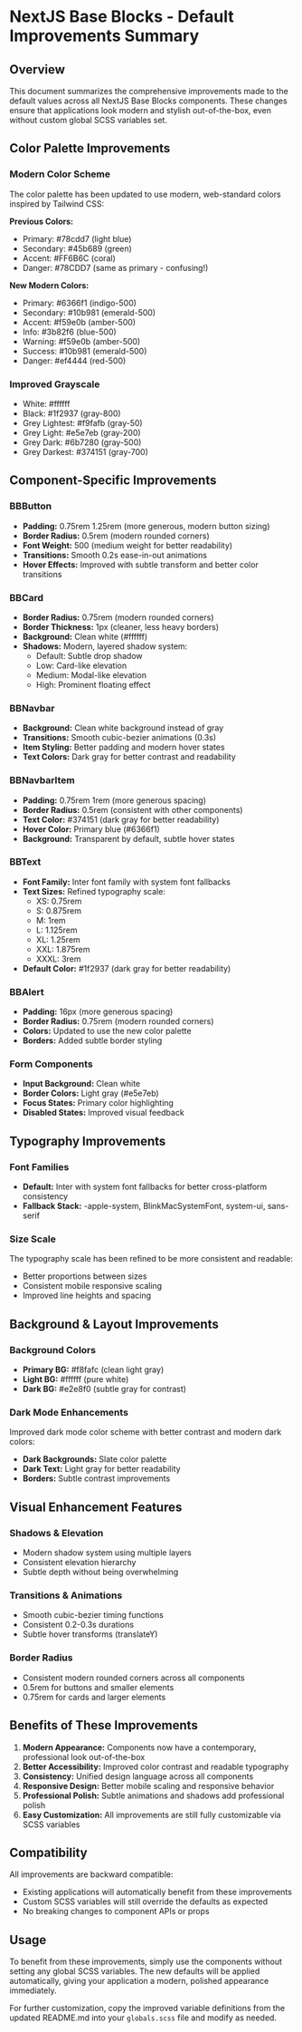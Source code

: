 # NextJS Base Blocks - Default Improvements Summary

## Overview

This document summarizes the comprehensive improvements made to the default values across all NextJS Base Blocks components. These changes ensure that applications look modern and stylish out-of-the-box, even without custom global SCSS variables set.

## Color Palette Improvements

### Modern Color Scheme
The color palette has been updated to use modern, web-standard colors inspired by Tailwind CSS:

**Previous Colors:**
- Primary: #78cdd7 (light blue)
- Secondary: #45b689 (green)
- Accent: #FF6B6C (coral)
- Danger: #78CDD7 (same as primary - confusing!)

**New Modern Colors:**
- Primary: #6366f1 (indigo-500)
- Secondary: #10b981 (emerald-500)
- Accent: #f59e0b (amber-500)
- Info: #3b82f6 (blue-500)
- Warning: #f59e0b (amber-500)
- Success: #10b981 (emerald-500)
- Danger: #ef4444 (red-500)

### Improved Grayscale
- White: #ffffff
- Black: #1f2937 (gray-800)
- Grey Lightest: #f9fafb (gray-50)
- Grey Light: #e5e7eb (gray-200)
- Grey Dark: #6b7280 (gray-500)
- Grey Darkest: #374151 (gray-700)

## Component-Specific Improvements

### BBButton
- **Padding:** 0.75rem 1.25rem (more generous, modern button sizing)
- **Border Radius:** 0.5rem (modern rounded corners)
- **Font Weight:** 500 (medium weight for better readability)
- **Transitions:** Smooth 0.2s ease-in-out animations
- **Hover Effects:** Improved with subtle transform and better color transitions

### BBCard
- **Border Radius:** 0.75rem (modern rounded corners)
- **Border Thickness:** 1px (cleaner, less heavy borders)
- **Background:** Clean white (#ffffff)
- **Shadows:** Modern, layered shadow system:
  - Default: Subtle drop shadow
  - Low: Card-like elevation
  - Medium: Modal-like elevation  
  - High: Prominent floating effect

### BBNavbar
- **Background:** Clean white background instead of gray
- **Transitions:** Smooth cubic-bezier animations (0.3s)
- **Item Styling:** Better padding and modern hover states
- **Text Colors:** Dark gray for better contrast and readability

### BBNavbarItem
- **Padding:** 0.75rem 1rem (more generous spacing)
- **Border Radius:** 0.5rem (consistent with other components)
- **Text Color:** #374151 (dark gray for better readability)
- **Hover Color:** Primary blue (#6366f1)
- **Background:** Transparent by default, subtle hover states

### BBText
- **Font Family:** Inter font family with system font fallbacks
- **Text Sizes:** Refined typography scale:
  - XS: 0.75rem
  - S: 0.875rem
  - M: 1rem
  - L: 1.125rem
  - XL: 1.25rem
  - XXL: 1.875rem
  - XXXL: 3rem
- **Default Color:** #1f2937 (dark gray for better readability)

### BBAlert
- **Padding:** 16px (more generous spacing)
- **Border Radius:** 0.75rem (modern rounded corners)
- **Colors:** Updated to use the new color palette
- **Borders:** Added subtle border styling

### Form Components
- **Input Background:** Clean white
- **Border Colors:** Light gray (#e5e7eb)
- **Focus States:** Primary color highlighting
- **Disabled States:** Improved visual feedback

## Typography Improvements

### Font Families
- **Default:** Inter with system font fallbacks for better cross-platform consistency
- **Fallback Stack:** -apple-system, BlinkMacSystemFont, system-ui, sans-serif

### Size Scale
The typography scale has been refined to be more consistent and readable:
- Better proportions between sizes
- Consistent mobile responsive scaling
- Improved line heights and spacing

## Background & Layout Improvements

### Background Colors
- **Primary BG:** #f8fafc (clean light gray)
- **Light BG:** #ffffff (pure white)
- **Dark BG:** #e2e8f0 (subtle gray for contrast)

### Dark Mode Enhancements
Improved dark mode color scheme with better contrast and modern dark colors:
- **Dark Backgrounds:** Slate color palette
- **Dark Text:** Light gray for better readability
- **Borders:** Subtle contrast improvements

## Visual Enhancement Features

### Shadows & Elevation
- Modern shadow system using multiple layers
- Consistent elevation hierarchy
- Subtle depth without being overwhelming

### Transitions & Animations
- Smooth cubic-bezier timing functions
- Consistent 0.2-0.3s durations
- Subtle hover transforms (translateY)

### Border Radius
- Consistent modern rounded corners across all components
- 0.5rem for buttons and smaller elements
- 0.75rem for cards and larger elements

## Benefits of These Improvements

1. **Modern Appearance:** Components now have a contemporary, professional look out-of-the-box
2. **Better Accessibility:** Improved color contrast and readable typography
3. **Consistency:** Unified design language across all components
4. **Responsive Design:** Better mobile scaling and responsive behavior
5. **Professional Polish:** Subtle animations and shadows add professional polish
6. **Easy Customization:** All improvements are still fully customizable via SCSS variables

## Compatibility

All improvements are backward compatible:
- Existing applications will automatically benefit from these improvements
- Custom SCSS variables will still override the defaults as expected
- No breaking changes to component APIs or props

## Usage

To benefit from these improvements, simply use the components without setting any global SCSS variables. The new defaults will be applied automatically, giving your application a modern, polished appearance immediately.

For further customization, copy the improved variable definitions from the updated README.md into your `globals.scss` file and modify as needed.